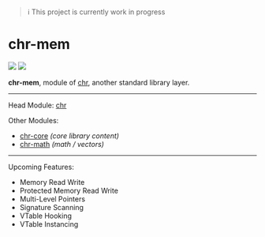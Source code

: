 > :information_source: This project is currently work in progress

# chr-mem
[![](https://tokei.rs/b1/github/ChronesIO/chr-mem?category=files)](https://github.com/ChronesIO/chr-mem)
[![](https://tokei.rs/b1/github/ChronesIO/chr-mem?category=code)](https://github.com/ChronesIO/chr-mem)

**chr-mem**, module of [chr](https://github.com/ChronesIO/chr), another standard library layer.

---
Head Module: [chr](https://github.com/ChronesIO/chr)

Other Modules:
- [chr-core](https://github.com/ChronesIO/chr-core) *(core library content)*
- [chr-math](https://github.com/ChronesIO/chr-math) *(math / vectors)*
---

Upcoming Features:
- Memory Read Write
- Protected Memory Read Write
- Multi-Level Pointers
- Signature Scanning
- VTable Hooking
- VTable Instancing